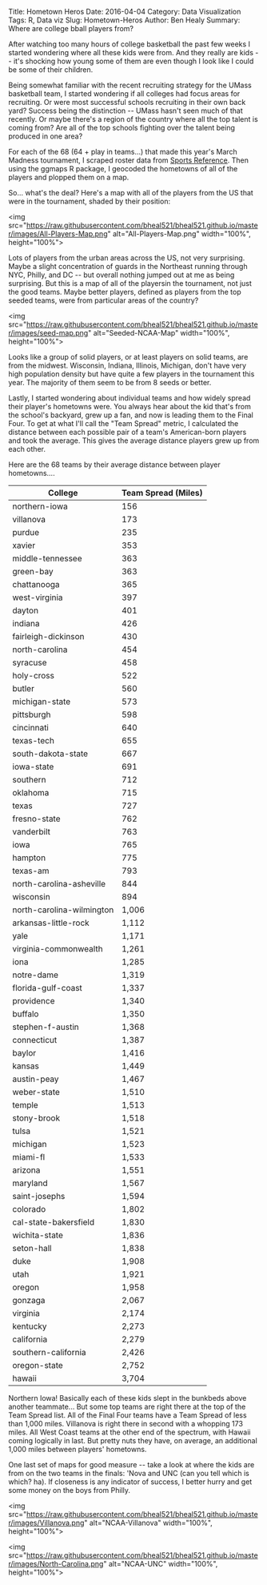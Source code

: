 Title: Hometown Heros
Date: 2016-04-04
Category: Data Visualization
Tags: R, Data viz
Slug: Hometown-Heros
Author: Ben Healy
Summary: Where are college bball players from?

After watching too many hours of college basketball the past few weeks I started
wondering where all these kids were from. And they really are kids -- it's shocking how
young some of them are even though I look like I could be some of their children.

Being somewhat familiar with the recent recruiting strategy for the UMass basketball team,
I started wondering if all colleges had focus areas for recruiting. Or were most successful
schools recruiting in their own back yard? Success being the distinction -- UMass hasn't seen much
of that recently. Or maybe there's a region of the country where all the top talent is coming from?
Are all of the top schools fighting over the talent being produced in one area?

For each of the 68 (64 + play in teams...) that made this year's March Madness tournament, I scraped roster
data from [Sports Reference](http://www.sports-reference.com/cbb/). Then using the ggmaps R package, I geocoded
the hometowns of all of the players and plopped them on a map.

So... what's the deal? Here's a map with all of the players from the US that were in the tournament, shaded by their position:

<img src="https://raw.githubusercontent.com/bheal521/bheal521.github.io/master/images/All-Players-Map.png" alt="All-Players-Map.png" width="100%", height="100%">

Lots of players from the urban areas across the US, not very surprising. Maybe a slight concentration of guards in the Northeast
running through NYC, Philly, and DC -- but overall nothing jumped out at me as being surprising. But this is a map of all of the playersin the 
tournament, not just the good teams. Maybe better players, defined as players from the top seeded teams, were from particular areas of the country?

<img src="https://raw.githubusercontent.com/bheal521/bheal521.github.io/master/images/seed-map.png" alt="Seeded-NCAA-Map" width="100%", height="100%">

Looks like a group of solid players, or at least players on solid teams, are from the midwest. Wisconsin, Indiana, Illinois, Michigan, don't have very high
population density but have quite a few players in the tournament this year. The majority of them seem to be from 8 seeds or better.

Lastly, I started wondering about individual teams and how widely spread their player's hometowns were. You always hear about the kid that's from the school's 
backyard, grew up a fan, and now is leading them to the Final Four. To get at what I'll call the "Team Spread" metric, I calculated the distance between each possible
pair of a team's American-born players and took the average. This gives the average distance players grew up from each other.

Here are the 68 teams by their average distance between player hometowns....


| College                   |           Team Spread (Miles) |
|---------------------------|-------------------------------|
| northern-iowa             |           156                 |
| villanova                 |           173                 |
| purdue                    |           235                 |
| xavier                    |           353                 |
| middle-tennessee          |           363                 |
| green-bay                 |           363                 |
| chattanooga               |           365                 |
| west-virginia             |           397                 |
| dayton                    |           401                 |
| indiana                   |           426                 |
| fairleigh-dickinson       |           430                 |
| north-carolina            |           454                 |
| syracuse                  |           458                 |
| holy-cross                |           522                 |
| butler                    |           560                 |
| michigan-state            |           573                 |
| pittsburgh                |           598                 |
| cincinnati                |           640                 |
| texas-tech                |           655                 |
| south-dakota-state        |           667                 |
| iowa-state                |           691                 |
| southern                  |           712                 |
| oklahoma                  |           715                 |
| texas                     |           727                 |
| fresno-state              |           762                 |
| vanderbilt                |           763                 |
| iowa                      |           765                 |
| hampton                   |           775                 |
| texas-am                  |           793                 |
| north-carolina-asheville  |           844                 |
| wisconsin                 |           894                 |
| north-carolina-wilmington |        1,006                  |
| arkansas-little-rock      |        1,112                  |
| yale                      |        1,171                  |
| virginia-commonwealth     |        1,261                  |
| iona                      |        1,285                  |
| notre-dame                |        1,319                  |
| florida-gulf-coast        |        1,337                  |
| providence                |        1,340                  |
| buffalo                   |        1,350                  |
| stephen-f-austin          |        1,368                  |
| connecticut               |        1,387                  |
| baylor                    |        1,416                  |
| kansas                    |        1,449                  |
| austin-peay               |        1,467                  |
| weber-state               |        1,510                  |
| temple                    |        1,513                  |
| stony-brook               |        1,518                  |
| tulsa                     |        1,521                  |
| michigan                  |        1,523                  |
| miami-fl                  |        1,533                  |
| arizona                   |        1,551                  |
| maryland                  |        1,567                  |
| saint-josephs             |        1,594                  |
| colorado                  |        1,802                  |
| cal-state-bakersfield     |        1,830                  |
| wichita-state             |        1,836                  |
| seton-hall                |        1,838                  |
| duke                      |        1,908                  |
| utah                      |        1,921                  |
| oregon                    |        1,958                  |
| gonzaga                   |        2,067                  |
| virginia                  |        2,174                  |
| kentucky                  |        2,273                  |
| california                |        2,279                  |
| southern-california       |        2,426                  |
| oregon-state              |        2,752                  |
| hawaii                    |        3,704                  |


Northern Iowa! Basically each of these kids slept in the bunkbeds above another teammate... But some top teams are right there at the top of the Team Spread list. All of the 
Final Four teams have a Team Spread of less than 1,000 miles. Villanova is right there in second with a whopping 173 miles. All West Coast teams at the other end of the spectrum, with 
Hawaii coming logically in last. But pretty nuts they have, on average, an additional 1,000 miles between players' hometowns.  

One last set of maps for good measure -- take a look at where the kids are from on the two teams in the finals: 'Nova and UNC (can you tell which is which? ha). If closeness is any indicator of success, I better hurry and 
get some money on the boys from Philly.

<img src="https://raw.githubusercontent.com/bheal521/bheal521.github.io/master/images/Villanova.png" alt="NCAA-Villanova" width="100%", height="100%">


<img src="https://raw.githubusercontent.com/bheal521/bheal521.github.io/master/images/North-Carolina.png" alt="NCAA-UNC" width="100%", height="100%">

